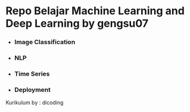# Repo Belajar Machine Learning and Deep Learning by gengsu07

- ### Image Classification

- ### NLP

- ### Time Series

- ### Deployment

Kurikulum by : dicoding
